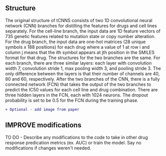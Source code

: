 ## Structure
The original structure of tCNNS consists of two 1D convolutional neural network (CNN) branches for distilling the features for drugs and cell lines separately. For the cell-line branch, the input data are 1D feature vectors of 735 genetic features related to mutation state or copy number alteration. 
For the drug branch, the input data are one-hot matrices (28 unique symbols x 188 positions) for each drug where a value of 1 at row i and column j means that the ith symbol appears at jth position in the SMILES format for that drug. The structures for the two branches are the same. For each branch, there are three similar layers: each layer with convolution width 7, convolution stride 1, max pooling width 3, and pooling stride 3. The only difference between the layers is that their number of channels are 40, 80 and 60, respectively. After the two branches of the CNN, there is a fully connected network (FCN) that takes the output of the two branches to predict the IC50 values for each cell line and drug combination. There are three hidden layers in the FCN, each with 1024 neurons. The dropout probability is set to be 0.5 for the FCN during the training phase.

```diff
+ Optional - add image from paper
```

## IMPROVE modifications
TO DO - Describe any modifications to the code to take in other drug response predication metrics (ex. AUC) or train the model. Say no modifications if changes weren't needed. 





